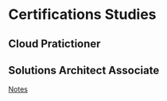 # Certifications Studies

## Cloud Pratictioner


## Solutions Architect Associate

[Notes](./saa.md)